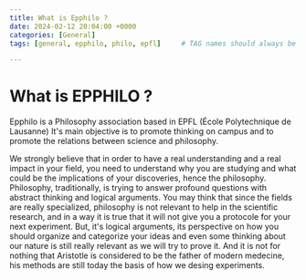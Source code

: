 ```yaml
---
title: What is Epphilo ?
date: 2024-02-12 20:04:00 +0000
categories: [General]
tags: [general, epphilo, philo, epfl]     # TAG names should always be lowercase

---
```


# What is EPPHILO ?

Epphilo is a Philosophy association based in EPFL (École Polytechnique de Lausanne)
It's main objective is to promote thinking on campus and to promote the relations between science and philosophy. 

We strongly believe that in order to have a real understanding and a real impact in your field, you need to understand why you are studying and what could be the implications of your discoveries, hence the philosophy. 
Philosophy, traditionally, is trying to answer profound questions with abstract thinking and logical arguments. You may think that since the fields are really specialized, philosophy is not relevant to help in the scientific research, and in a way it is true that it will not give you a protocole for your next experiment. 
But, it's logical arguments, its perspective on how you should organize and categorize your ideas and even some thinking about our nature is still really relevant as we will try to prove it. 
And it is not for nothing that Aristotle is considered to be the father of modern medecine, his methods are still today the basis of how we desing experiments.

